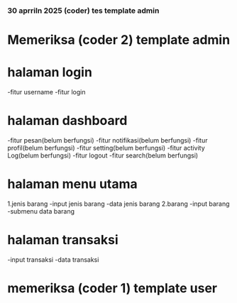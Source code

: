 ### 30 aprriln 2025 (coder) tes template admin
# Memeriksa (coder 2) template admin
# halaman login
-fitur username
-fitur login
# halaman dashboard 
-fitur pesan(belum berfungsi)
-fitur notifikasi(belum berfungsi)
-fitur profil(belum berfungsi)
-fitur setting(belum berfungsi)
-fitur activity Log(belum berfungsi)
-fitur logout
-fitur search(belum berfungsi)
# halaman menu utama
1.jenis barang
-input jenis barang
-data jenis barang
2.barang
-input barang
-submenu data barang
# halaman transaksi
-input transaksi
-data transaksi
# memeriksa (coder 1) template user





